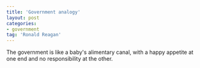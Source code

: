 ```yaml
---
title: 'Government analogy'
layout: post
categories:
- government
tag: 'Ronald Reagan'
---
```


The government is like a baby's alimentary canal, with a happy appetite at one end and no responsibility at the other.